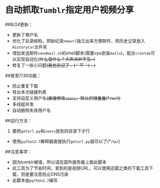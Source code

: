 # 自动抓取`Tumblr`指定用户视频分享

##8/24更新：
* 更新了用户名
* 优化了目录结构，把新纪录`newurl`独立出来方便邮件，把历史记录放入`HistoryCar`文件夹
* 增加发送邮件`sendmail.sh`的shell脚本(需要vps安装`mailx`)，配合`crontab`可以实现自动化~~(什么查什么？大声点听不见~)~~
* 修复了一些小问题~~(我也忘记了╮(╯▽╰)╭)~~

##直至7/30功能：
* 防止重复下载
* 导出本次链接列表
* 支持自定义用户名~~(直接修改`users`，默认的很羞羞(*ﾉωﾉ))~~
* 多线程并发
* 自动删除失效用户名

##运行方法：
 1. 要把`geturl.py`和`users`放到同目录下才行
 * 使用`python2.7`解释器直接执行`geturl.py`就可以了(*ﾉωﾉ)

##注意事项：
 * 因为tumblr被墙，所以请在国外服务器上跑此脚本
 * 此工具为了节省时间，拿到的是视频URL，可以使用迅雷之类的下载工具下载，但是要注意防止DNS污染
 * 此脚本由`python2.7`编写
